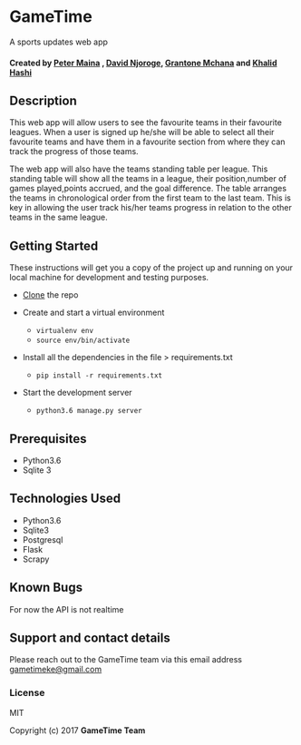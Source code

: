 # GameTime
A sports updates web app

#### Created by [Peter Maina](https://github.com/petersoleeh) , [David Njoroge](https://github.com/davidnjoroge), [Grantone Mchana](https://github.com/Grantone) and [Khalid Hashi](https://github.com/khalid604)

## Description

This web app will allow users to see the favourite teams in their favourite leagues. When a user is signed up he/she will be able to select all their favourite teams and have them in a favourite section from where they can track the progress of those teams.

The web app will also have the teams standing table per league. This standing table will show all the teams in a league, their position,number of games played,points accrued, and the goal difference. The table arranges the teams in chronological order from the first team to the last team. This is key in allowing the user track his/her teams progress in relation to the other teams in the same league.



## Getting Started

These instructions will get you a copy of the project up and running on your local machine for development and testing purposes. 
* <a href="https://github.com/petersoleeh/GameTime">Clone</a> the repo
* Create and start a virtual environment 
  <ul>
    <li><code>virtualenv env</code></li> 
    <li><code>source env/bin/activate</code></li>
  </ul>
  
* Install all the dependencies in the file > requirements.txt 
  <ul>
    <li><code>pip install -r requirements.txt</code></li>
   </ul>
   
* Start the development server
  <ul>
    <li><code>python3.6 manage.py server</code></li>
  </ul>

## Prerequisites
<ul>
  <li>Python3.6</li>
  <li>Sqlite 3</li>
 </ul>
 
 ## Technologies Used
<ul>
  <li>Python3.6</li>
  <li>Sqlite3</li>
  <li>Postgresql</li>
  <li>Flask</li>
  <li>Scrapy</li>
 </ul>
 
 ## Known Bugs
 For now the API is not realtime
 
 
 ## Support and contact details
 Please reach out to the GameTime team via this email address <email>gametimeke@gmail.com</email>
 
 ### License
MIT 

Copyright (c) 2017 **GameTime Team**
  




